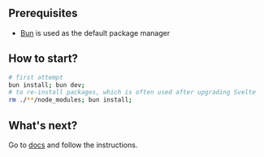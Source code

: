 ## Prerequisites

- [Bun](https://bun.sh/) is used as the default package manager

## How to start?

```sh
# first attempt
bun install; bun dev;
# to re-install packages, which is often used after upgrading Svelte
rm ./**/node_modules; bun install;
```

## What's next?

Go to [docs](http://localhost:5177) and follow the instructions.
